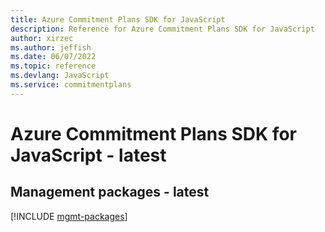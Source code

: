 ```yaml
---
title: Azure Commitment Plans SDK for JavaScript
description: Reference for Azure Commitment Plans SDK for JavaScript
author: xirzec
ms.author: jeffish
ms.date: 06/07/2022
ms.topic: reference
ms.devlang: JavaScript
ms.service: commitmentplans
---
```

# Azure Commitment Plans SDK for JavaScript - latest
## Management packages - latest
[!INCLUDE [mgmt-packages](commitment-plans-mgmt-index.md)]

